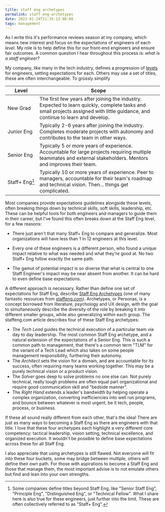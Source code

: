 ```yaml
---
title: staff eng archetypes
permalink: staff-eng-archetypes
date: 2022-01-24T21:35:13-08:00
tags: management
---
```


As I write this it's performance reviews season at my company, which means new
interest and focus on the expectations of engineers of each _level_. My role is
to help define this for our front-end engineers and ensure fair outcomes. A
common question I hear throughout this process is: _what is a staff engineer?_

My company, like many in the tech industry, defines a progression of [levels]
for engineers, setting expectations for each. Others may use a set of titles,
these are often interchangeable. To grossly simplify

| Level                                                         | Scope                                                                                                                                                                          |
| ------------------------------------------------------------- | ------------------------------------------------------------------------------------------------------------------------------------------------------------------------------ |
| <span style="white-space: pre">New Grad</span>                | The first few years after joining the industry. Expected to learn quickly, complete tasks and small projects assigned with little guidance, and continue to learn and develop. |
| <span style="white-space: pre">Junior Eng</span>              | Typically 2-6 years after joining the industry. Completes moderate projects with autonomy and contributes to the team in other ways.                                           |
| <span style="white-space: pre">Senior Eng</span>              | Typically 5 or more years of experience. Accountable for large projects requiring multiple teammates and external stakeholders. Mentors and improves their team.               |
| <span style="white-space: pre">Staff+ Eng[^staff-plus]</span> | Typically 10 or more years of experience. Peer to managers, accountable for their team's roadmap and technical vision. Then... things get complicated.                         |

[^staff-plus]:
    Some companies define titles beyond Staff Eng, like "Senior Staff Eng",
    "Principle Eng", "Distinguished Eng", or "Technical Fellow". What I share
    here is also true for these engineers, just further into the limit. These
    are often collectively referred to as "Staff+ Eng".

Most companies provide expectations guidelines alongside these levels, often
breaking things down by technical skills, soft skills, leadership, etc. These
can be helpful tools for both engineers and managers to guide them in their
career, but I've found this often breaks down at the Staff Eng level, for a few
reasons:

- There just aren't that many Staff+ Eng to compare and generalize. Most
  organizations will have less than 1 in 12 engineers at this level.

- Every one of these engineers is a different person, who found a unique impact
  relative to what was needed and what they're good at. No two Staff+ Eng follow
  exactly the same path.

- The gamut of potential impact is so diverse that what is central to one Staff
  Engineer's impact may be near absent from another. It can be hard to even
  define base expectations.

A different approach is necessary. Rather than define one set of expectations
for Staff Eng, describe [Staff Eng Archetypes] (one of many fantastic resources
from [staffeng.com](https://staffeng.com/)). Archetypes, or Personas, is a
concept borrowed from literature, psychology and UX design, with the goal to
simultaneously describe the diversity of the role by breaking it into different
smaller groups, while also generalizing within each group. The staffeng.com
article describes four of these Staff Eng archetypes:

- The _Tech Lead_ guides the technical execution of a particular team via day to
  day leadership. The most common Staff Eng archetype, and a natural extension
  of the expectations of a Senior Eng. This is such a common path to management,
  that there's a common term "TLM" for the variant of a Tech Lead which also
  takes on some people management responsibility, furthering their autonomy.
- The _Architect_ sets the vision for a domain, and are accountable for its
  success, often requiring many teams working together. This may be a purely
  technical vision or a product vision.
- The _Solver_ goes deep to solve problems no one else can. Not purely
  technical, really tough problems are often equal part organizational and
  require good communication skill and "bedside manner".
- The _Right Hand_ extends a leader's bandwidth by helping operate a complex
  organization, converting inefficiencies into well run programs, and bounce
  between whatever is most urgent, be it tech, people, process, or business.

If these all sound really different from each other, that's the idea! There are
just as many ways to becoming a Staff Eng as there are engineers with that
title. I love that these four archetypes each highlight a very different core
competency: tactical leadership, vision setting, technical excellence, and
organized execution. It wouldn't be possible to define base expectations across
these for all Staff Eng.

I also appreciate that using archetypes is still flawed. Not everyone will fit
into these four buckets, some may bridge between multiple, others will define
their own path. For those with aspirations to become a Staff Eng and those that
manage them, the most important advise is to not emulate others but find and
lean into your own strengths.

[levels]: https://www.levels.fyi/
[staff eng archetypes]: https://staffeng.com/guides/staff-archetypes
